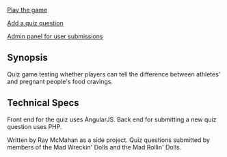 [Play the game](http://archene.com/quiz)

[Add a quiz question](http://archene.com/quiz/#/addfood)

[Admin panel for user submissions](http://archene.com/quiz/submissions_admin.php)

## Synopsis

Quiz game testing whether players can tell the difference between athletes' and pregnant people's food cravings.

## Technical Specs

Front end for the quiz uses AngularJS.
Back end for submitting a new quiz question uses PHP.

Written by Ray McMahan as a side project. Quiz questions submitted by members of the Mad Wreckin' Dolls and the Mad Rollin' Dolls.
